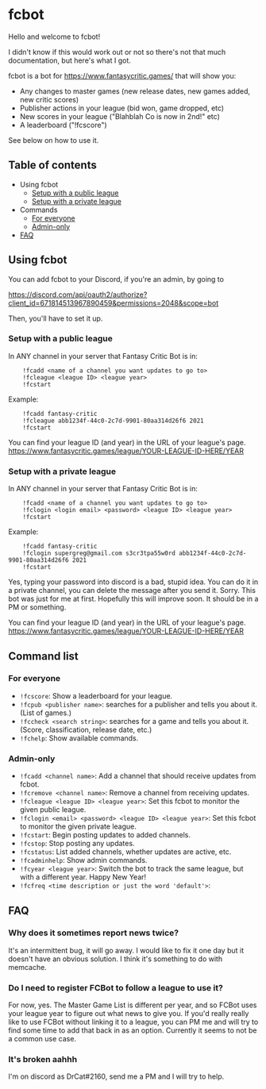 # fcbot

Hello and welcome to fcbot!

I didn't know if this would work out or not so there's not that much documentation, but here's what I got.

fcbot is a bot for https://www.fantasycritic.games/ that will show you:
* Any changes to master games (new release dates, new games added, new critic scores)
* Publisher actions in your league (bid won, game dropped, etc)
* New scores in your league ("Blahblah Co is now in 2nd!" etc)
* A leaderboard ("!fcscore")

See below on how to use it.

## Table of contents
- Using fcbot
  - [Setup with a public league](#setup-with-a-public-league)
  - [Setup with a private league](#setup-with-a-public-league)
- Commands
  - [For everyone](#for-everyone)
  - [Admin-only](#admin-only)
- [FAQ](#faq)

## Using fcbot

You can add fcbot to your Discord, if you're an admin, by going to

https://discord.com/api/oauth2/authorize?client_id=671814513967890459&permissions=2048&scope=bot


Then, you'll have to set it up.


### Setup with a public league

In ANY channel in your server that Fantasy Critic Bot is in:
```
    !fcadd <name of a channel you want updates to go to>
    !fcleague <league ID> <league year>
    !fcstart
```

Example:
```
    !fcadd fantasy-critic
    !fcleague abb1234f-44c0-2c7d-9901-80aa314d26f6 2021
    !fcstart
```

You can find your league ID (and year) in the URL of your league's page. 
https://www.fantasycritic.games/league/YOUR-LEAGUE-ID-HERE/YEAR

### Setup with a private league

In ANY channel in your server that Fantasy Critic Bot is in:
```
    !fcadd <name of a channel you want updates to go to>
    !fclogin <login email> <password> <league ID> <league year>
    !fcstart
```

Example:
```
    !fcadd fantasy-critic
    !fclogin supergreg@gmail.com s3cr3tpa55w0rd abb1234f-44c0-2c7d-9901-80aa314d26f6 2021
    !fcstart
```

Yes, typing your password into discord is a bad, stupid idea. 
You can do it in a private channel, you can delete the message after you 
send it. Sorry. This bot was just for me at first. Hopefully this will improve
soon. It should be in a PM or something.

You can find your league ID (and year) in the URL of your league's page. 
https://www.fantasycritic.games/league/YOUR-LEAGUE-ID-HERE/YEAR

## Command list

### For everyone

 * `!fcscore`: Show a leaderboard for your league.
 * `!fcpub <publisher name>`: searches for a publisher and tells you about it. (List of games.)
 * `!fccheck <search string>`: searches for a game and tells you about it. (Score, classification, release date, etc.)
 * `!fchelp`: Show available commands.

### Admin-only

 * `!fcadd <channel name>`: Add a channel that should receive updates from fcbot.
 * `!fcremove <channel name>`: Remove a channel from receiving updates.
 * `!fcleague <league ID> <league year>`: Set this fcbot to monitor the given public league.
 * `!fclogin <email> <password> <league ID> <league year>`: Set this fcbot to monitor the given private league.
 * `!fcstart`: Begin posting updates to added channels.
 * `!fcstop`: Stop posting any updates.
 * `!fcstatus`: List added channels, whether updates are active, etc.
 * `!fcadminhelp`: Show admin commands.
 * `!fcyear <league year>`: Switch the bot to track the same league, but with a different year. Happy New Year!
 * `!fcfreq <time description or just the word 'default'>`: 

## FAQ

### Why does it sometimes report news twice?

It's an intermittent bug, it will go away. I would like to fix it one day but it doesn't have an obvious solution.
I think it's something to do with memcache.

### Do I need to register FCBot to follow a league to use it?

For now, yes. The Master Game List is different per year, and so FCBot uses your league year to figure out what 
news to give you. If you'd really really like to use FCBot without linking it to a league, you can PM me and 
will try to find some time to add that back in as an option. Currently it seems to not be a common use case.

### It's broken aahhh

I'm on discord as DrCat#2160, send me a PM and I will try to help.
